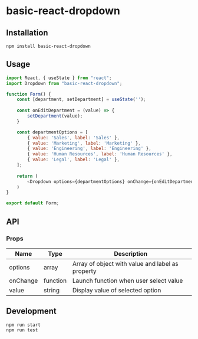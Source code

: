 # basic-react-dropdown

## Installation
```
npm install basic-react-dropdown
```

## Usage
```js
import React, { useState } from "react";
import Dropdown from "basic-react-dropdown";

function Form() {
    const [department, setDepartment] = useState('');
    
    const onEditDepartment = (value) => {
        setDepartment(value);
    }

    const departmentOptions = [
        { value: 'Sales', label: 'Sales' },
        { value: 'Marketing', label: 'Marketing' },
        { value: 'Engineering', label: 'Engineering' },
        { value: 'Human Resources', label: 'Human Resources' },
        { value: 'Legal', label: 'Legal' },
    ];
    
    return (
        <Dropdown options={departmentOptions} onChange={onEditDepartment} value={department}/>
    )
}

export default Form;
```

## API
### Props
<table class="table table-bordered table-striped">
    <thead>
    <tr>
        <th>Name</th>
        <th>Type</th>
        <th>Description</th>
    </tr>
    </thead>
    <tbody>
        <tr>
          <td>options</td>
          <td>array</td>
          <td>Array of object with value and label as property</td>
        </tr>
        <tr>
          <td>onChange</td>
          <td>function</td>
          <td>Launch function when user select value</td>
        </tr>
        <tr>
          <td>value</td>
          <td>string</td>
          <td>Display value of selected option</td>
        </tr>
    </tbody>
</table>

## Development
```
npm run start
npm run test
```
